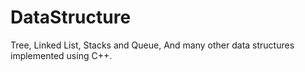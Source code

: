 # DataStructure
Tree, Linked List, Stacks and Queue, And many other data structures implemented using C++.

